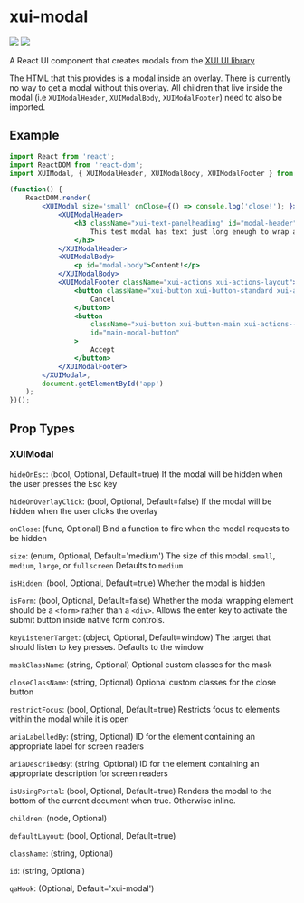 xui-modal
==========
![](https://img.shields.io/badge/XUI-%5E10.0.0-blue.svg)
![](https://img.shields.io/badge/React-^15.5.4-blue.svg)

A React UI component that creates modals from the [XUI UI library](https://github.dev.xero.com/pages/UXE/xui/#10.24.1/section-modals.html)

The HTML that this provides is a modal inside an overlay. There is currently no way to get a
modal without this overlay. All children that live inside the modal (i.e `XUIModalHeader`,
`XUIModalBody`, `XUIModalFooter`) need to also be imported.

## Example
```jsx
import React from 'react';
import ReactDOM from 'react-dom';
import XUIModal, { XUIModalHeader, XUIModalBody, XUIModalFooter } from '@xero/xui/react/modal';

(function() {
	ReactDOM.render(
		<XUIModal size='small' onClose={() => console.log('close!'); }>
			<XUIModalHeader>
				<h3 className="xui-text-panelheading" id="modal-header">
					This test modal has text just long enough to wrap at certain sizes
				</h3>
			</XUIModalHeader>
			<XUIModalBody>
				<p id="modal-body">Content!</p>
			</XUIModalBody>
			<XUIModalFooter className="xui-actions xui-actions-layout">
				<button className="xui-button xui-button-standard xui-actions--secondary">
					Cancel
				</button>
				<button
					className="xui-button xui-button-main xui-actions--primary"
					id="main-modal-button"
				>
					Accept
				</button>
			</XUIModalFooter>
		</XUIModal>,
		document.getElementById('app')
	);
})();
```

## Prop Types

### XUIModal
`hideOnEsc`: (bool, Optional, Default=true) If the modal will be hidden when the user presses the Esc key

`hideOnOverlayClick`: (bool, Optional, Default=false) If the modal will be hidden when the user clicks the overlay

`onClose`: (func, Optional) Bind a function to fire when the modal requests to be hidden

`size`: (enum, Optional, Default='medium') The size of this modal. `small`, `medium`, `large`, or `fullscreen` Defaults to `medium`

`isHidden`: (bool, Optional, Default=true) Whether the modal is hidden

`isForm`: (bool, Optional, Default=false) Whether the modal wrapping element should be a `<form>` rather than a `<div>`. Allows the enter key to activate the submit button inside native form controls.

`keyListenerTarget`: (object, Optional, Default=window) The target that should listen to key presses. Defaults to the window

`maskClassName`: (string, Optional)  Optional custom classes for the mask

`closeClassName`: (string, Optional)  Optional custom classes for the close button

`restrictFocus`: (bool, Optional, Default=true) Restricts focus to elements within the modal while it is open

`ariaLabelledBy`: (string, Optional) ID for the element containing an appropriate label for screen readers

`ariaDescribedBy`: (string, Optional) ID for the element containing an appropriate description for screen readers

`isUsingPortal`: (bool, Optional, Default=true) Renders the modal to the bottom of the current document when true. Otherwise inline.

`children`: (node, Optional)

`defaultLayout`: (bool, Optional, Default=true)

`className`: (string, Optional)

`id`: (string, Optional)

`qaHook`: (Optional, Default='xui-modal')
